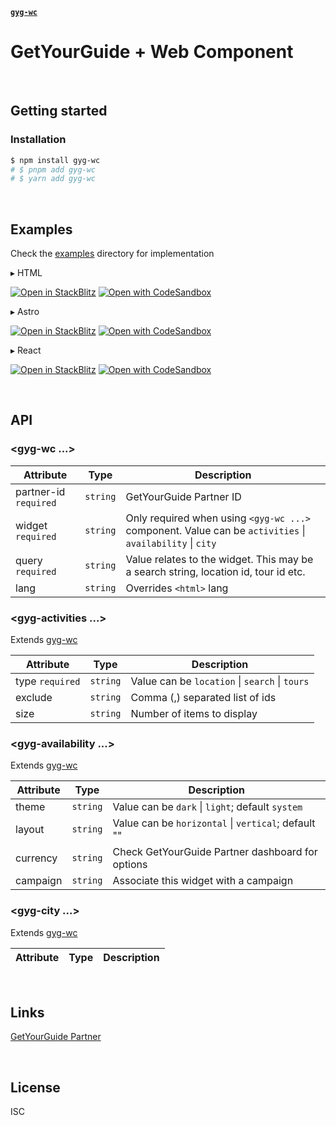 [**`gyg-wc`**](../README.md)

# GetYourGuide + Web Component

&nbsp;

## Getting started

### Installation

```bash
$ npm install gyg-wc
# $ pnpm add gyg-wc
# $ yarn add gyg-wc
```

&nbsp;

## Examples

Check the [examples](../../../examples/gyg-wc/) directory for implementation

&#9656; HTML

[![Open in StackBlitz](https://developer.stackblitz.com/img/open_in_stackblitz.svg)](https://stackblitz.com/github/theisel/getyourguide/tree/main/examples/gyg-wc/html)
[![Open with CodeSandbox](https://assets.codesandbox.io/github/button-edit-lime.svg)](https://codesandbox.io/p/sandbox/github/theisel/getyourguide/tree/main/examples/gyg-wc/html)

&#9656; Astro

[![Open in StackBlitz](https://developer.stackblitz.com/img/open_in_stackblitz.svg)](https://stackblitz.com/github/theisel/getyourguide/tree/main/examples/gyg-wc/astro)
[![Open with CodeSandbox](https://assets.codesandbox.io/github/button-edit-lime.svg)](https://codesandbox.io/p/sandbox/github/theisel/getyourguide/tree/main/examples/gyg-wc/astro)

&#9656; React

[![Open in StackBlitz](https://developer.stackblitz.com/img/open_in_stackblitz.svg)](https://stackblitz.com/github/theisel/getyourguide/tree/main/examples/gyg-wc/react)
[![Open with CodeSandbox](https://assets.codesandbox.io/github/button-edit-lime.svg)](https://codesandbox.io/p/sandbox/github/theisel/getyourguide/tree/main/examples/gyg-wc/react)

&nbsp;

## API

### \<gyg-wc ...\>

| Attribute             | Type     | Description                                                                                              |
| --------------------- | -------- | -------------------------------------------------------------------------------------------------------- |
| partner-id `required` | `string` | GetYourGuide Partner ID                                                                                  |
| widget `required`     | `string` | Only required when using `<gyg-wc ...>` component. Value can be `activities` \| `availability` \| `city` |
| query `required`      | `string` | Value relates to the widget. This may be a search string, location id, tour id etc.                      |
| lang                  | `string` | Overrides `<html>` lang                                                                                  |

### \<gyg-activities ...\>

Extends [gyg-wc](#gyg-wc)

| Attribute       | Type     | Description                                    |
| --------------- | -------- | ---------------------------------------------- |
| type `required` | `string` | Value can be `location` \| `search` \| `tours` |
| exclude         | `string` | Comma (,) separated list of ids                |
| size            | `string` | Number of items to display                     |

### \<gyg-availability ...\>

Extends [gyg-wc](#gyg-wc)

| Attribute | Type     | Description                                         |
| --------- | -------- | --------------------------------------------------- |
| theme     | `string` | Value can be `dark` \| `light`; default `system`    |
| layout    | `string` | Value can be `horizontal` \| `vertical`; default "" |
| currency  | `string` | Check GetYourGuide Partner dashboard for options    |
| campaign  | `string` | Associate this widget with a campaign               |

### \<gyg-city ...\>

Extends [gyg-wc](#gyg-wc)

| Attribute | Type | Description |
| --------- | ---- | ----------- |

&nbsp;

## Links

[GetYourGuide Partner](https://partner.getyourguide.com/)

&nbsp;

## License

ISC
